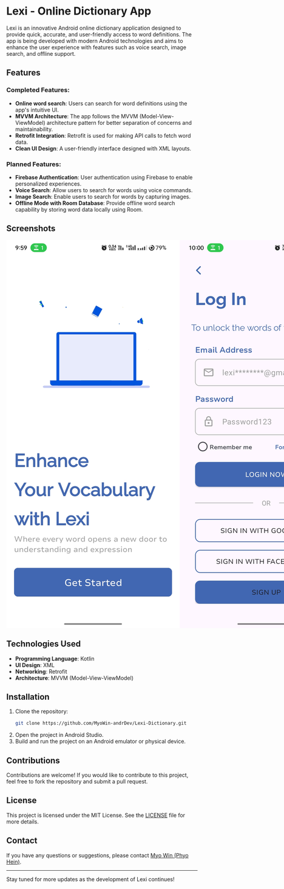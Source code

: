 # Lexi - Online Dictionary App

Lexi is an innovative Android online dictionary application designed to provide quick, accurate, and user-friendly access to word definitions. The app is being developed with modern Android technologies and aims to enhance the user experience with features such as voice search, image search, and offline support.

## Features
### Completed Features:
- **Online word search**: Users can search for word definitions using the app's intuitive UI.
- **MVVM Architecture**: The app follows the MVVM (Model-View-ViewModel) architecture pattern for better separation of concerns and maintainability.
- **Retrofit Integration**: Retrofit is used for making API calls to fetch word data.
- **Clean UI Design**: A user-friendly interface designed with XML layouts.

### Planned Features:
- **Firebase Authentication**: User authentication using Firebase to enable personalized experiences.
- **Voice Search**: Allow users to search for words using voice commands.
- **Image Search**: Enable users to search for words by capturing images.
- **Offline Mode with Room Database**: Provide offline word search capability by storing word data locally using Room.

## Screenshots
<div style="display: flex; justify-content: space-around;">
    <img src="images/intro.jpg" alt="Intro Screen" width="720"/>
    <img src="images/login.jpg" alt="Login Screen" width="720"/>
    <img src="images/main_ui.jpg" alt="Main UI" width="720"/>
</div>

## Technologies Used
- **Programming Language**: Kotlin
- **UI Design**: XML
- **Networking**: Retrofit
- **Architecture**: MVVM (Model-View-ViewModel)

## Installation
1. Clone the repository:
   ```bash
   git clone https://github.com/MyoWin-andrDev/Lexi-Dictionary.git
   ```
2. Open the project in Android Studio.
3. Build and run the project on an Android emulator or physical device.

## Contributions
Contributions are welcome! If you would like to contribute to this project, feel free to fork the repository and submit a pull request.

## License
This project is licensed under the MIT License. See the [LICENSE](LICENSE) file for more details.

## Contact
If you have any questions or suggestions, please contact [Myo Win (Phyo Hein)](https://github.com/MyoWin-andrDev).

---

Stay tuned for more updates as the development of Lexi continues!

